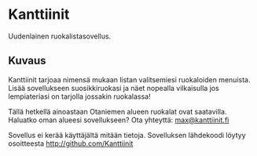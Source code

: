 # Kanttiinit
Uudenlainen ruokalistasovellus.

## Kuvaus
Kanttiinit tarjoaa nimensä mukaan listan valitsemiesi ruokaloiden menuista. Lisää sovellukseen suosikkiruokasi ja näet nopealla vilkaisulla jos lempiateriasi on tarjolla jossakin ruokalassa!

Tällä hetkellä ainoastaan Otaniemen alueen ruokalat ovat saatavilla. Haluatko oman alueesi sovellukseen? Ota yhteyttä: max@kanttiinit.fi

Sovellus ei kerää käyttäjältä mitään tietoja. Sovelluksen lähdekoodi löytyy osoitteesta http://github.com/Kanttiinit
